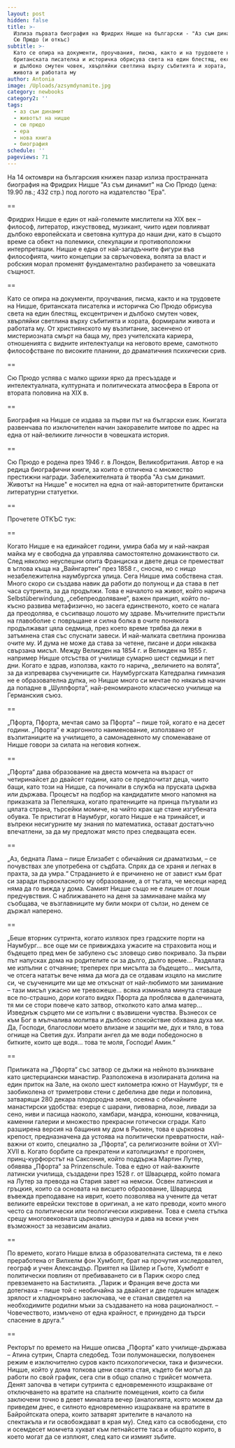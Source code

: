 ```yaml
---
layout: post
hidden: false
title: >-
  Излиза първата биография на Фридрих Ницше на български - "Аз съм динамит" на
  Сю Прюдо (и откъс)
subtitle: >-
  Като се опира на документи, проучвания, писма, както и на трудовете на Ницше,
  британската писателка и историчка обрисува света на един блестящ, ексцентричен
  и дълбоко смутен човек, хвърляйки светлина върху събитията и хората, формирали
  живота и работата му
author: Antonia
image: /Uploads/azsymdynamite.jpg
category: newbooks
category2: ''
tags:
  - аз съм динамит
  - животът на ницше
  - сю прюдо
  - ера
  - нова книга
  - биография
schedule: ''
pageviews: 71
---
```

На 14 октомври на българския книжен пазар излиза пространната биография на Фридрих Ницше "Аз съм динамит" на Сю Прюдо (цена: 19.90 лв.; 432 стр.) под логото на издателство "Ера".

\==

Фридрих Ницше е един от най-големите мислители на XIX век – философ, литератор, изкуствовед, музикант, чиито идеи повлияват дълбоко европейската и световна култура до наши дни, като в същото време са обект на полемики, спекулации и противоположни интерпретации. Ницше е една от най-загадъчните фигури във философията, чиито концепции за свръхчовека, волята за власт и робския морал променят фундаментално разбирането за човешката същност.

\==

Като се опира на документи, проучвания, писма, както и на трудовете на Ницше, британската писателка и историчка Сю Прюдо обрисува света на един блестящ, ексцентричен и дълбоко смутен човек, хвърляйки светлина върху събитията и хората, формирали живота и работата му. От християнското му възпитание, засенчено от мистериозната смърт на баща му, през учителската кариера, отношенията с видните интелектуалци на неговото време, самотното философстване по високите планини, до драматичния психически срив.

\==

Сю Прюдо успява с малко щрихи ярко да пресъздаде и интелектуалната, културната и политическата атмосфера в Европа от втората половина на ХIХ в.

\==

Биография на Ницше се издава за първи път на български език. Книгата развенчава по изключителен начин закоравелите митове по адрес на една от най-великите личности в човешката история.

\==

Сю Прюдо е родена през 1946 г. в Лондон, Великобритания. Автор е на редица биографични книги, за които е отличена с множество престижни награди. Забележителната ѝ творба "Аз съм динамит. Животът на Ницше" е носител на една от най-авторитетните британски литературни статуетки.

\==

Прочетете ОТКЪС тук:

\==

Когато Ницше е на единайсет години, умира баба му и най-накрая майка му е свободна да управлява самостоятелно домакинството си. След няколко неуспешни опита Франциска и двете деца се преместват в ъглова къща на „Вайнгартен“ през 1858 г., сносна, но с нищо незабележителна наумбургска улица. Сега Ницше има собствена стая. Много скоро си създава навик да работи до полунощ и да става в пет часа сутринта, за да продължи. Това е началото на живот, който нарича Selbstüberwindung, „себепреодоляване“, важен принцип, който по-късно развива метафизично, но засега единственото, което се налага да преодолява, е съсипващо лошото му здраве. Мъчителните пристъпи на главоболие с повръщане и силна болка в очите понякога продължават цяла седмица, през което време трябва да лежи в затъмнена стая със спуснати завеси. И най-малката светлина пронизва очите му. И дума не може да става за четене, писане и дори някаква свързана мисъл. Между Великден на 1854 г. и Великден на 1855 г. например Ницше отсъства от училище сумарно шест седмици и пет дни. Когато е здрав, използва, както го нарича, „величието на волята“, за да изпреварва съучениците си. Наумбургската Катедрална гимназия не е образователна дупка, но Ницше много си мечтае по някакъв начин да попадне в „Шулпфорта“, най-реномираното класическо училище на Германския съюз. 

\==

„Пфорта, Пфорта, мечтая само за Пфорта“ – пише той, когато е на десет години. „Пфорта“ е жаргонното наименование, използвано от възпитаниците на училището, а самонадеяното му споменаване от Ницше говори за силата на неговия копнеж. 

\==

„Пфорта“ дава образование на двеста момчета на възраст от четиринайсет до двайсет години, като се предпочитат деца, чиито бащи, като този на Ницше, са починали в служба на пруската църква или държава. Процесът на подбор на кандидатите много напомня на приказката за Пепеляшка, когато пратениците на принца пътували из цялата страна, търсейки момиче, на чийто крак ще стане изгубената обувка. Те пристигат в Наумбург, когато Ницше е на тринайсет, и въпреки несигурните му знания по математика, остават достатъчно впечатлени, за да му предложат място през следващата есен. 

\==

„Аз, бедната Лама – пише Елизабет с обичайния си драматизъм, – се почувствах зле употребена от съдбата. Спрях да се храня и легнах в прахта, за да умра.“ Страданието ѝ е причинено не от завист към брат си заради първокласното му образование, а от тъгата, че месеци наред няма да го вижда у дома. Самият Ницше също не е лишен от лоши предчувствия. С наближаването на деня за заминаване майка му съобщава, че възглавниците му били мокри от сълзи, но денем се държал наперено.

\==

„Беше вторник сутринта, когато излязох през градските порти на Наумбург... все още ми се привиждаха ужасите на страховита нощ и бъдещето пред мен бе забулено със зловещо сиво покривало. За първи път напусках дома на родителите си за дълго, дълго време... Раздялата ме изпълни с отчаяние; треперех при мисълта за бъдещето... мисълта, че отсега нататък вече няма да мога да се отдавам изцяло на мислите си, че съучениците ми ще ме откъснат от най-любимото ми занимание – тази мисъл ужасно ме тревожеше... всяка изминала минута ставаше все по-страшно, дори когато видях Пфорта да проблясва в далечината, тя ми се стори повече като затвор, отколкото като алма матер... Изведнъж сърцето ми се изпълни с възвишени чувства. Възнесох се към Бог в мълчалива молитва и дълбоко спокойствие обхвана духа ми. Да, Господи, благослови моето влизане и защити ме, дух и тяло, в това огнище на Светия дух. Изпрати ангел да ме води победоносно в битките, които ще водя... това те моля, Господи! Амин.“

\==

Приликата на „Пфорта“ със затвор се дължи на нейното възникване като цистерциански манастир. Разположена в изолираната долина на един приток на Зале, на около шест километра южно от Наумбург, тя е заобиколена от триметрови стени с дебелина две педи и половина, затварящи 280 декара плодородна земя, осеяна с обичайните манастирски удобства: езерце с шарани, пивоварна, лозе, ливади за сено, ниви и пасища наоколо, хамбари, мандра, конюшни, ковачница, каменни галерии и множество прекрасни готически сгради. Като разширена версия на бащиния му дом в Рьокен, това е църковна крепост, предназначена да устоява на политически превратности, най-важни от които, специално за „Пфорта“, са религиозните войни от XVI–XVII в. Когато борбите са прекратени и католицизмът е прогонен, принц-курфюрстът на Саксония, който поддържа Мартин Лутер, обявява „Пфорта“ за Prinzenschule. Това е едно от най-важните латински училища, създадени през 1528 г. от Шварцерд, който помага на Лутер за превода на Стария завет на немски. Освен латинския и гръцкия, които са основата на висшето образование, Шварцерд въвежда преподаване на иврит, което позволява на учените да четат великите еврейски текстове в оригинал, а не като преводи, които много често са политически или теологически изкривени. Това е смела стъпка срещу многовековната църковна цензура и дава на всеки учен възможност за независим анализ. 

\==

По времето, когато Ницше влиза в образователната система, тя е леко преработена от Вилхелм фон Хумболт, брат на прочутия изследовател, географ и учен Александър. Приятел на Шилер и Гьоте, Хумболт е политически повлиян от пребиваването си в Париж скоро след превземането на Бастилията. „Париж и Франция вече доста ми дотегнаха – пише той с необичайна за двайсет и две годишен младеж зрялост и хладнокръвно заключава, че е станал свидетел на необходимите родилни мъки за създаването на нова рационалност. – Човечеството, измъчено от една крайност, е принудено да търси спасение в друга.“ 

\==

Ректорът по времето на Ницше описва „Пфорта“ като училище-държава – Атина сутрин, Спарта следобед. Този полумонашески, полувоенен режим е изключително суров както психологически, така и физически. Ницше, който у дома толкова цени своята стая, където би могъл да работи по свой график, сега спи в общо спално с трийсет момчета. Денят започва в четири сутринта с едновременното изщракване от отключването на вратите на спалните помещения, които са били заключени точно в девет миналата вечер (аналогията, която можем да приведем днес, е силното едновременно изщракване на вратите в Байройтската опера, които затварят зрителите в началото на спектакъла и ги освобождават в края му). След като са освободени, сто и осемдесет момчета хукват към петнайсетте таса и общото корито, в което могат да се изплюят, след като си измият зъбите.
